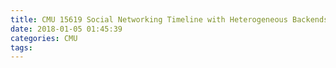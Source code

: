 ```yaml
---
title: CMU 15619 Social Networking Timeline with Heterogeneous Backends
date: 2018-01-05 01:45:39
categories: CMU
tags:
---
```

